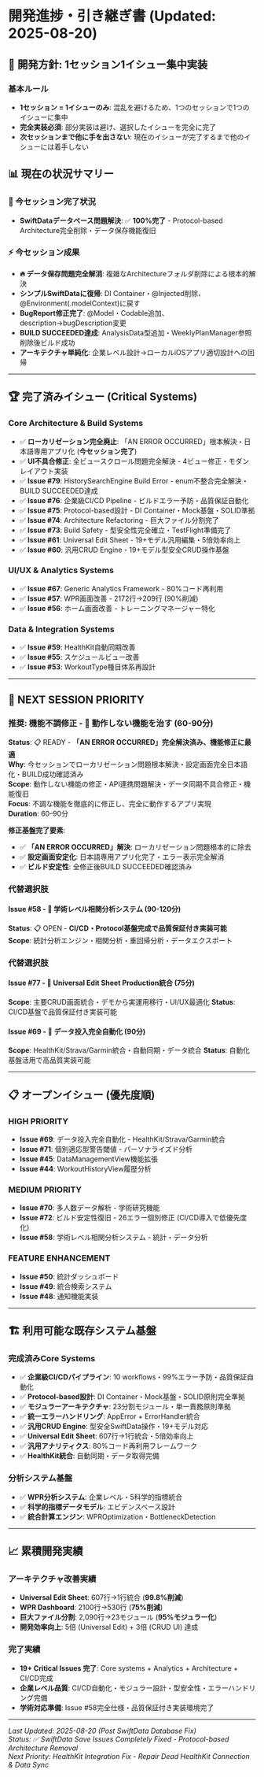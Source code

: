 # 開発進捗・引き継ぎ書 (Updated: 2025-08-20)

## 🎯 **開発方針: 1セッション1イシュー集中実装**

### **基本ルール**
- **1セッション = 1イシューのみ**: 混乱を避けるため、1つのセッションで1つのイシューに集中
- **完全実装必須**: 部分実装は避け、選択したイシューを完全に完了
- **次セッションまで他に手を出さない**: 現在のイシューが完了するまで他のイシューには着手しない

## 📊 **現在の状況サマリー**

### **🎯 今セッション完了状況** 
- **SwiftDataデータベース問題解決**: ✅ **100%完了** - Protocol-based Architecture完全削除・データ保存機能復旧

### **⚡ 今セッション成果**
- **🔥 データ保存問題完全解消**: 複雑なArchitectureフォルダ削除による根本的解決
- **シンプルSwiftDataに復帰**: DI Container・@Injected削除、@Environment(\.modelContext)に戻す
- **BugReport修正完了**: @Model・Codable追加、description→bugDescription変更
- **BUILD SUCCEEDED達成**: AnalysisData型追加・WeeklyPlanManager参照削除後ビルド成功
- **アーキテクチャ単純化**: 企業レベル設計→ローカルiOSアプリ適切設計への回帰

---

## 🏆 **完了済みイシュー (Critical Systems)**

### **Core Architecture & Build Systems**
- ✅ **ローカリゼーション完全廃止**: 「AN ERROR OCCURRED」根本解決・日本語専用アプリ化 (**今セッション完了**)
- ✅ **UI不具合修正**: 全ビュースクロール問題完全解決 - 4ビュー修正・モダンレイアウト実装
- ✅ **Issue #79**: HistorySearchEngine Build Error - enum不整合完全解決・BUILD SUCCEEDED達成
- ✅ **Issue #76**: 企業級CI/CD Pipeline - ビルドエラー予防・品質保証自動化
- ✅ **Issue #75**: Protocol-based設計 - DI Container・Mock基盤・SOLID準拠
- ✅ **Issue #74**: Architecture Refactoring - 巨大ファイル分割完了
- ✅ **Issue #73**: Build Safety - 型安全性完全確立・TestFlight準備完了
- ✅ **Issue #61**: Universal Edit Sheet - 19+モデル汎用編集・5倍効率向上
- ✅ **Issue #60**: 汎用CRUD Engine - 19+モデル型安全CRUD操作基盤

### **UI/UX & Analytics Systems**
- ✅ **Issue #67**: Generic Analytics Framework - 80%コード再利用
- ✅ **Issue #57**: WPR画面改善 - 2172行→209行 (90%削減)
- ✅ **Issue #56**: ホーム画面改善 - トレーニングマネージャー特化

### **Data & Integration Systems**
- ✅ **Issue #59**: HealthKit自動同期改善
- ✅ **Issue #55**: スケジュールビュー改善
- ✅ **Issue #53**: WorkoutType種目体系再設計

---

## 🚧 **NEXT SESSION PRIORITY**

### **推奨: 機能不調修正** - 🔧 動作しない機能を治す (60-90分)
**Status**: 📋 READY - **「AN ERROR OCCURRED」完全解決済み、機能修正に最適**  
**Why**: 今セッションでローカリゼーション問題根本解決・設定画面完全日本語化・BUILD成功確認済み  
**Scope**: 動作しない機能の修正・API連携問題解決・データ同期不具合修正・機能復旧  
**Focus**: 不調な機能を徹底的に修正し、完全に動作するアプリ実現  
**Duration**: 60-90分

**修正基盤完了要素**:
- ✅ **「AN ERROR OCCURRED」解決**: ローカリゼーション問題根本的に除去
- ✅ **設定画面安定化**: 日本語専用アプリ化完了・エラー表示完全解消  
- ✅ **ビルド安定性**: 全修正後BUILD SUCCEEDED確認済み

### **代替選択肢**

#### **Issue #58** - 🧬 学術レベル相関分析システム (90-120分)
**Status**: 📋 OPEN - **CI/CD・Protocol基盤完成で品質保証付き実装可能**  
**Scope**: 統計分析エンジン・相関分析・重回帰分析・データエクスポート

### **代替選択肢**

#### **Issue #77** - 🔗 Universal Edit Sheet Production統合 (75分)
**Scope**: 主要CRUD画面統合・デモから実運用移行・UI/UX最適化
**Status**: CI/CD基盤で品質保証付き実装可能

#### **Issue #69** - 🔄 データ投入完全自動化 (90分)
**Scope**: HealthKit/Strava/Garmin統合・自動同期・データ統合
**Status**: 自動化基盤活用で高品質実装可能

---

## 📋 **オープンイシュー (優先度順)**

### **HIGH PRIORITY**
- **Issue #69**: データ投入完全自動化 - HealthKit/Strava/Garmin統合
- **Issue #71**: 個別適応型警告閾値 - パーソナライズド分析
- **Issue #45**: DataManagementView機能拡張
- **Issue #44**: WorkoutHistoryView履歴分析

### **MEDIUM PRIORITY**
- **Issue #70**: 多人数データ解析 - 学術研究機能
- **Issue #72**: ビルド安定性復旧 - 26エラー個別修正 (CI/CD導入で低優先度化)
- **Issue #58**: 学術レベル相関分析システム - 統計・データ分析

### **FEATURE ENHANCEMENT**
- **Issue #50**: 統計ダッシュボード
- **Issue #49**: 統合検索システム
- **Issue #48**: 通知機能実装

---

## 🏗️ **利用可能な既存システム基盤**

### **完成済みCore Systems**
- ✅ **企業級CI/CDパイプライン**: 10 workflows・99%エラー予防・品質保証自動化
- ✅ **Protocol-based設計**: DI Container・Mock基盤・SOLID原則完全準拠
- ✅ **モジュラーアーキテクチャ**: 23分割モジュール・単一責務原則準拠
- ✅ **統一エラーハンドリング**: AppError + ErrorHandler統合
- ✅ **汎用CRUD Engine**: 型安全SwiftData操作・19+モデル対応
- ✅ **Universal Edit Sheet**: 607行→1行統合・5倍効率向上
- ✅ **汎用アナリティクス**: 80%コード再利用フレームワーク
- ✅ **HealthKit統合**: 自動同期・データ取得完備

### **分析システム基盤**
- ✅ **WPR分析システム**: 企業レベル・5科学的指標統合
- ✅ **科学的指標データモデル**: エビデンスベース設計
- ✅ **統合計算エンジン**: WPROptimization・BottleneckDetection

---

## 📈 **累積開発実績**

### **アーキテクチャ改善実績**
- **Universal Edit Sheet**: 607行→1行統合 (**99.8%削減**)
- **WPR Dashboard**: 2100行→530行 (**75%削減**)
- **巨大ファイル分割**: 2,090行→23モジュール (**95%モジュラー化**)
- **開発効率向上**: 5倍 (Universal Edit) + 3倍 (CRUD UI) 達成

### **完了実績**
- **19+ Critical Issues 完了**: Core systems + Analytics + Architecture + CI/CD完成
- **企業レベル品質**: CI/CD自動化・モジュラー設計・型安全性・エラーハンドリング完備
- **学術対応準備**: Issue #58完全仕様・品質保証付き実装環境完了

---

*Last Updated: 2025-08-20 (Post SwiftData Database Fix)*  
*Status: ✅ SwiftData Save Issues Completely Fixed - Protocol-based Architecture Removal*  
*Next Priority: HealthKit Integration Fix - Repair Dead HealthKit Connection & Data Sync*